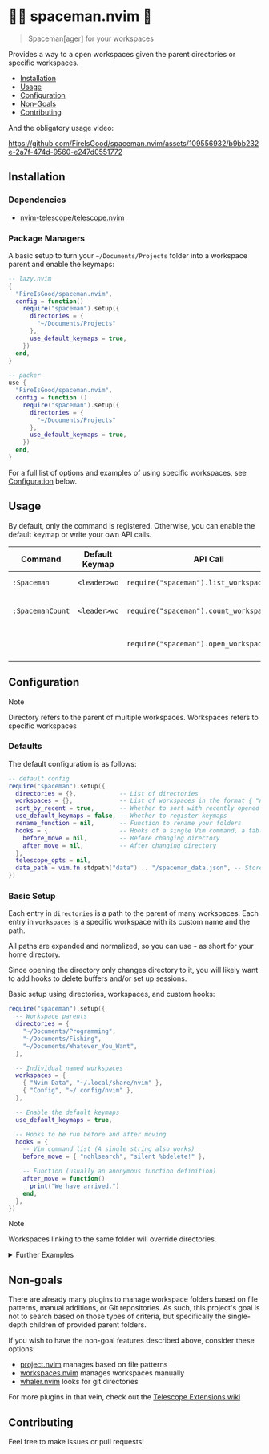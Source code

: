 # 👨‍🚀 spaceman.nvim 🚧

> Spaceman\[ager\] for your workspaces

Provides a way to a open workspaces given the parent directories or specific workspaces.

- [Installation](#list-of-text-objects)
- [Usage](#configuration)
- [Configuration](#configuration)
- [Non-Goals](#non-goals)
- [Contributing](#contributing)

And the obligatory usage video:

https://github.com/FireIsGood/spaceman.nvim/assets/109556932/b9bb232e-2a7f-474d-9560-e247d0551772

## Installation

### Dependencies

- [nvim-telescope/telescope.nvim](https://github.com/nvim-telescope/telescope.nvim)

### Package Managers

A basic setup to turn your `~/Documents/Projects` folder into a workspace parent and enable the keymaps:

```lua
-- lazy.nvim
{
  "FireIsGood/spaceman.nvim",
  config = function()
    require("spaceman").setup({
      directories = {
        "~/Documents/Projects"
      },
      use_default_keymaps = true,
    })
  end,
}

-- packer
use {
  "FireIsGood/spaceman.nvim",
  config = function ()
    require("spaceman").setup({
      directories = {
        "~/Documents/Projects"
      },
      use_default_keymaps = true,
    })
  end,
}
```

For a full list of options and examples of using specific workspaces, see [Configuration](#configuration) below.

## Usage

By default, only the command is registered. Otherwise, you can enable the default keymap or write your own API calls.

| Command          | Default Keymap | API Call                                   | Description                    |
| ---------------- | -------------- | ------------------------------------------ | ------------------------------ |
| `:Spaceman`      | `<leader>wo`   | `require("spaceman").list_workspaces()`    | List workspaces                |
| `:SpacemanCount` | `<leader>wc`   | `require("spaceman").count_workspaces()`   | Count the number of workspaces |
|                  |                | `require("spaceman").open_workspace(path)` | Open a specific workspace      |

## Configuration

> [!NOTE]
> Directory refers to the parent of multiple workspaces. Workspaces refers to specific workspaces

### Defaults

The default configuration is as follows:

```lua
-- default config
require("spaceman").setup({
  directories = {},            -- List of directories
  workspaces = {},             -- List of workspaces in the format { "name", "path" }
  sort_by_recent = true,       -- Whether to sort with recently opened workspaces in front
  use_default_keymaps = false, -- Whether to register keymaps
  rename_function = nil,       -- Function to rename your folders
  hooks = {                    -- Hooks of a single Vim command, a table of vim commands, a Lua function, or nil
    before_move = nil,         -- Before changing directory
    after_move = nil,          -- After changing directory
  },
  telescope_opts = nil,
  data_path = vim.fn.stdpath("data") .. "/spaceman_data.json", -- Stores recently used workspaces
})
```

### Basic Setup

Each entry in `directories` is a path to the parent of many workspaces. Each entry in `workspaces` is a specific
workspace with its custom name and the path.

All paths are expanded and normalized, so you can use `~` as short for your home directory.

Since opening the directory only changes directory to it, you will likely want to add hooks to delete buffers and/or set
up sessions.

Basic setup using directories, workspaces, and custom hooks:

```lua
require("spaceman").setup({
  -- Workspace parents
  directories = {
    "~/Documents/Programming",
    "~/Documents/Fishing",
    "~/Documents/Whatever_You_Want",
  },

  -- Individual named workspaces
  workspaces = {
    { "Nvim-Data", "~/.local/share/nvim" },
    { "Config", "~/.config/nvim" },
  },

  -- Enable the default keymaps
  use_default_keymaps = true,

  -- Hooks to be run before and after moving
  hooks = {
    -- Vim command list (A single string also works)
    before_move = { "nohlsearch", "silent %bdelete!" },

    -- Function (usually an anonymous function definition)
    after_move = function()
      print("We have arrived.")
    end,
  },
})
```

> [!NOTE]
> Workspaces linking to the same folder will override directories.

<details>
<summary>Further Examples</summary>

### With Sessions.nvim

```lua
require("spaceman").setup({
  -- [OTHER SETTINGS]
  hooks = {
    before_move = { "noh","SessionsStop" ,"silent %bdelete!" },
    after_move = { "SessionsLoad" },
  },
})
```

### Using a Custom Rename Function

The custom rename function is run on ALL names, including custom workspace names.

```lua
require("spaceman").setup({
  -- [OTHER SETTINGS]
  rename_function = function(name)
    return string.gsub(" " .. name, "%W%l", string.upper):sub(2) -- Name to title case
    -- return string.gsub(name, "[-_]", " ")                     -- Underline and dash to space
    -- return string.gsub(name, "[-%s]", "_")                    -- Space and dash to underline
  end,
})
```

### Disable Sorting

You can disable sorting if you want a truly declarative config with no recent files. If you also don't want to save the
data file at all, you can change the path to `nil`

```lua
require("spaceman").setup({
  -- [OTHER SETTINGS]
  sort_by_recent = false,
  data_path = nil, -- Optional: don't save the data path at all
})
```

### Saving the Data file Elsewhere

The data file tracks timestamps for your recently used folders. If you wanted to share this across machines, you can
change where it is saved.

```lua
require("spaceman").setup({
  -- [OTHER SETTINGS]
  data_path = "~/Documents/sync-or-whatever/spaceman_data.json", -- Store in a sync folder
})
```

### Telescope Options

You may set a table of opts, either literally or through preset themes. See [Telescope
Themes](https://github.com/nvim-telescope/telescope.nvim#themes) or `:help telescope.setup()` more details on these
tables.

```lua
require("spaceman").setup({
  -- [OTHER SETTINGS]
  telescope_opts = require("telescope.themes").get_dropdown({
    prompt_title = "Cool Dropdown",
    results_title = "Items or Something",
    scroll_strategy = "limit",
  }),
})
```

</details>

## Non-goals

There are already many plugins to manage workspace folders based on file patterns, manual additions, or Git repositories. As
such, this project's goal is not to search based on those types of criteria, but specifically the single-depth children
of provided parent folders.

If you wish to have the non-goal features described above, consider these options:

- [project.nvim](https://github.com/ahmedkhalf/project.nvim) manages based on file patterns
- [workspaces.nvim](https://github.com/natecraddock/workspaces.nvim) manages workspaces manually
- [whaler.nvim](https://github.com/salorak/whaler.nvim) looks for git directories

For more plugins in that vein, check out the [Telescope Extensions wiki](https://github.com/nvim-telescope/telescope.nvim/wiki/Extensions)

## Contributing

Feel free to make issues or pull requests!
